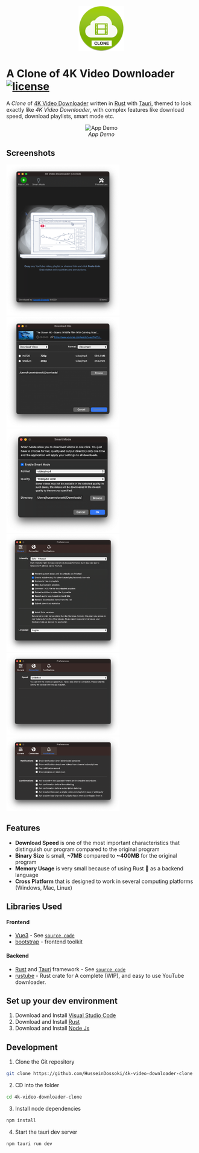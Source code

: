 <p align="center">
  <img src="./docs/logo.png" height="120" />
</p>

# A Clone of 4K Video Downloader [![license](https://img.shields.io/github/license/DAVFoundation/captain-n3m0.svg?style=flat)](https://github.com/HusseinDossoki/4k-video-downloader-clone/blob/dev/LICENSE)

A *Clone* of [4K Video Downloader](https://www.4kdownload.com/-arokg/video-downloader) written in [Rust](https://www.rust-lang.org/) with [Tauri](https://tauri.app/), themed to look exactly like *4K Video Downloader*, with complex features like download speed, download playlists, smart mode etc.

<div align="center">

![App Demo](./docs/demo.gif)
<br/>*App Demo*

</div>

## Screenshots
<img src="./docs/main_page.png" width="300"><img src="./docs/download_clip.png" width="300"><img src="./docs/smart_mode.png" width="300"><img src="./docs/general_preference.png" width="300"><img src="./docs/connection_preference.png" width="300"><img src="./docs/notifications_preference.png" width="300">


## Features
* **Download Speed** is one of the most important characteristics that distinguish our program compared to the original program
* **Binary Size** is small, **~7MB** compared to **~400MB** for the original program
* **Memory Usage** is very small because of using Rust 💙 as a backend language
* **Cross Platform** that is designed to work in several computing platforms (Windows, Mac, Linux)

## Libraries Used

#### Frontend

* [Vue3](https://vuejs.org/) - See [`source code`](./src)
* [bootstrap](https://getbootstrap.com/) - frontend toolkit

#### Backend

* [Rust](https://www.rust-lang.org/) and [Tauri](https://tauri.app/) framework - See [`source code`](./src-tauri)
* [rustube](https://docs.rs/rustube/latest/rustube/) - Rust crate for A complete (WIP), and easy to use YouTube downloader.


## Set up your dev environment
1) Download and Install [Visual Studio Code](https://code.visualstudio.com/)
1) Download and Install [Rust](https://www.rust-lang.org/tools/install)
1) Download and Install [Node Js](https://nodejs.org/en/download/)

## Development

1) Clone the Git repository

```sh
git clone https://github.com/HusseinDossoki/4k-video-downloader-clone
```

2) CD into the folder

```sh
cd 4k-video-downloader-clone
```

3) Install node dependencies 

```sh
npm install
```

4) Start the tauri dev server

```sh
npm tauri run dev
```